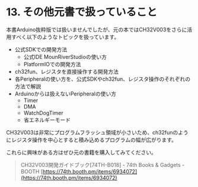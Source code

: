 # 13. その他元書で扱っていること

本書Arduino抜粋版では扱いませんでしたが、元の本ではCH32V003をさらに活用すべく以下のようなトピックを扱っています。

- 公式SDKでの開発方法
  - 公式IDE MounRiverStudioの使い方
  - PlatformIOでの開発方法
- ch32fun、レジスタを直接操作する開発方法
- 各Peripheralの使い方を、公式SDKやch32fun、レジスタ操作のそれぞれの方法で解説
- Arduinoからは扱えないPeripheralの使い方
  - Timer
  - DMA
  - WatchDogTimer
  - 省エネルギーモード

CH32V003は非常にプログラムフラッシュ領域が小さいため、ch32funのようにレジスタ操作を中心とすると積み込めるプログラムの幅が広がります。

これらに興味がある方はぜひ元の書籍を購入してみてください。

> CH32V003開発ガイドブック[74TH-B018] - 74th Books & Gadgets - BOOTH
> [https://74th.booth.pm/items/6934072](https://74th.booth.pm/items/6934072)
